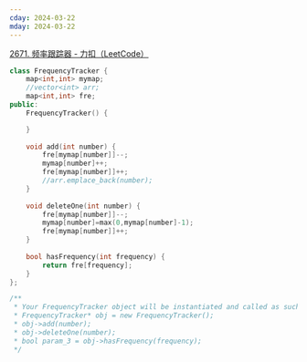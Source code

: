 ```yaml
---
cday: 2024-03-22
mday: 2024-03-22
---
```

[2671. 频率跟踪器 - 力扣（LeetCode）](https://leetcode.cn/problems/frequency-tracker/description/?envType=daily-question&envId=2024-03-21)

```cpp
class FrequencyTracker {
    map<int,int> mymap;
    //vector<int> arr;
    map<int,int> fre;
public:
    FrequencyTracker() {

    }
    
    void add(int number) {
        fre[mymap[number]]--;
        mymap[number]++;
        fre[mymap[number]]++;
        //arr.emplace_back(number);
    }
    
    void deleteOne(int number) {
        fre[mymap[number]]--;
        mymap[number]=max(0,mymap[number]-1);
        fre[mymap[number]]++;
    }
    
    bool hasFrequency(int frequency) {
        return fre[frequency];
    }
};

/**
 * Your FrequencyTracker object will be instantiated and called as such:
 * FrequencyTracker* obj = new FrequencyTracker();
 * obj->add(number);
 * obj->deleteOne(number);
 * bool param_3 = obj->hasFrequency(frequency);
 */
```
